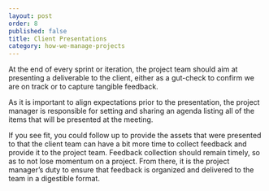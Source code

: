 ```yaml
---
layout: post
order: 8
published: false
title: Client Presentations
category: how-we-manage-projects
---
```

At the end of every sprint or iteration, the project team should aim at presenting a deliverable to the client, either as a gut-check to confirm we are on track or to capture tangible feedback.

<!-- more -->

As it is important to align expectations prior to the presentation, the project manager is responsible for setting and sharing an agenda listing all of the items that will be presented at the meeting. 

If you see fit, you could follow up to provide the assets that were presented to that the client team can have a bit more time to collect feedback and provide it to the project team. Feedback collection should remain timely, so as to not lose momentum on a project. From there, it is the project manager’s duty to ensure that feedback is organized and delivered to the team in a digestible format. 




